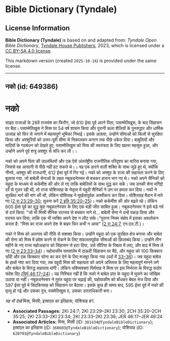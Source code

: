 # Bible Dictionary (Tyndale)

## License Information

**Bible Dictionary (Tyndale)** is based on and adapted from: _Tyndale Open Bible Dictionary_, [Tyndale House Publishers](https://tyndaleopenresources.com/), 2023, which is licensed under a [CC BY-SA 4.0 license](https://creativecommons.org/licenses/by-sa/4.0/legalcode.en).

This markdown version (created `2025-10-16`) is provided under the same license.



--------------------------------

## नको (id: 649386)

नको
===

साइत राजाओं के 26वें राजवंश का फिरौन, जो 610 ईसा पूर्व अपने पिता, पसाम्मेतिखुस, के बाद सिंहासन पर बैठा। पसाम्मेतिखुस ने मिस्र पर 54 वर्ष शासन किया और पुरानी कला शैलियों के पुनरुद्धार और धार्मिक उत्साह को फिर से जगाने में महत्वपूर्ण भूमिका निभाई। इसके अलावा, उन्होंने सीमाओं को किलों से सुरक्षित किया और अश्शूरियों को उत्तर\-पूर्वी सीमा से निकालकर कनान तक पीछे धकेल दिया। बाबुलियों और मादियों के गठबंधन को देखते हुए, पसाम्मेतिखुस को मिस्र की स्वतंत्रता के लिए खतरा महसूस हुआ, और उन्होंने अपने पूर्व शत्रु अश्शूर से संधि कर ली।।

नको को अपने पिता की उपलब्धियों और एक ऐसे अंतर्राष्ट्रीय राजनीतिक परिदृश्य का वारिस बनाया गया, जिससे वह आसानी से पीछे नहीं हट सकते थे।। वह एक हारने वाली शक्ति के साथ जुड़े हुए थे, क्योंकि नीनवे, अश्शूर की राजधानी, 612 ईसा पूर्व में गिर गई। नको को अश्शूर के राजा की सहायता करने के लिए बुलाया गया, जो बाबेली सेनाओं के तहत नबूकदनेस्सर से बचकर हारान भाग गए थे। नको अपने सैनिकों को यहूदा के माध्यम से कर्कमीश की ओर ले गए ताकि बाबेलियों के साथ युद्ध कर सकें। जब उनकी सेना मगिद्दो दर्रे से गुज़र रही थी, तो राजा योशिय्याह के नेतृत्व में यहूदी सैनिकों ने उन पर हमला कर दिया। नको ने सुरक्षित मार्ग की मांग की थी, लेकिन योशियाह ने मूर्खतापूर्वक अस्वीकार कर दिया। योशिय्याह मैदान में मारे गए ([2 रा 23:29–30](https://ref.ly/2Kgs23:29-2Kgs23:30); तुलना करें [2 इति 35:20–25](https://ref.ly/2Chr35:20-2Chr35:25))। नको कर्कमीश की ओर बढ़ते रहे। लेकिन 605 ईसा पूर्व का युद्ध युवा नबूकदनेस्सर के लिए एक बड़ी जीत साबित हुआ। नबूकदनेस्सर ने इसे बड़े गर्व से दर्ज किया: "जो भी मिस्री सैनिक पराजय से बचकर भागे थे… बाबेली सेना ने उन्हें पकड़ लिया और परास्त कर दिया; ताकि एक भी व्यक्ति अपने देश न लौट सके।"पुराना नियम संक्षेप में इसका अवलोकन करता है: "मिस्र का राजा अपने देश से बाहर फिर कभी न आया" ([2 रा 24:7](https://ref.ly/2Kgs24:7), एन.एल.टी.)।

नको ने मिस्र को अलगाव की नीति से सशक्त किया। उन्होंने यहूदा को एक सुरक्षित क्षेत्र बनाया और बाबेल की सेना को मिस्र में प्रवेश करने से रोकने के लिए सफलतापूर्वक सीमाओं को क़िलाबंद किया। उन्होंने तीन महीने के नए राजा यहोआहाज को सिंहासन से हटा दिया, उसे सीरिया के रिबला में लाए, और बाद में मिस्र ले गए ([2 रा 23:33–34](https://ref.ly/2Kgs23:33-2Kgs23:34))। यहोयाकीम यरूशलेम में दाऊदी सिंहासन पर बैठे, और यहूदा को 100 किक्कार चाँदी और एक किक्कार सोना का कर देने के लिए मजबूर किया गया (पदों में [33–36](https://ref.ly/2Kgs23:33-2Kgs23:36))। जब यहूदा बाबेल  के हाथों नष्ट कर दिया गया, तब यहूदी मिस्र की सहायता को अपने अस्तित्व के लिए महत्वपूर्ण मानने लगे और बाबेल के विरुद्ध सहायता मांगी। लेकिन भविष्यवक्ता यिर्मयाह ने मिस्र पर इस निर्भरता के विरुद्ध कठोर संदेश दिए ([यिर्म 46:17–24](https://ref.ly/Jer46:17-Jer46:24))। यह निश्चित नहीं है कि नको ने बाबेल प्रांत के यहूदा में घुसने का जोखिम उठाया या नहीं। नबूकदनेस्सर ने तुरंत यहूदा पर चढ़ाई की, यहोयाकीम को बाँधकर बेबल भेज दिया और 597 ईसा पूर्व में सिदकिय्याह को सिंहासन पर बैठाया। इसके कुछ ही समय बाद, 595 ईसा पूर्व में नको की मृत्यु हो गई और उसका पुत्र, पसमेतिखुस II, उसका उत्तराधिकारी बना।

*यह भी देखें* मिस्र, मिस्री; इस्राएल का इतिहास; योशियाह \#1.

* **Associated Passages:** 2KI 24:7; 2KI 23:29–2KI 23:30; 2CH 35:20–2CH 35:25; 2KI 23:33–2KI 23:34; 2KI 23:33–2KI 23:36; JER 46:17–JER 46:24
* **Associated Articles:** मिस्र, मिस्री (ID: `381434@TyndaleBibleDictionary`); इस्राएल का इतिहास  (ID: `368603@TyndaleBibleDictionary`); योशियाह (ID: `620701@TyndaleBibleDictionary`)

